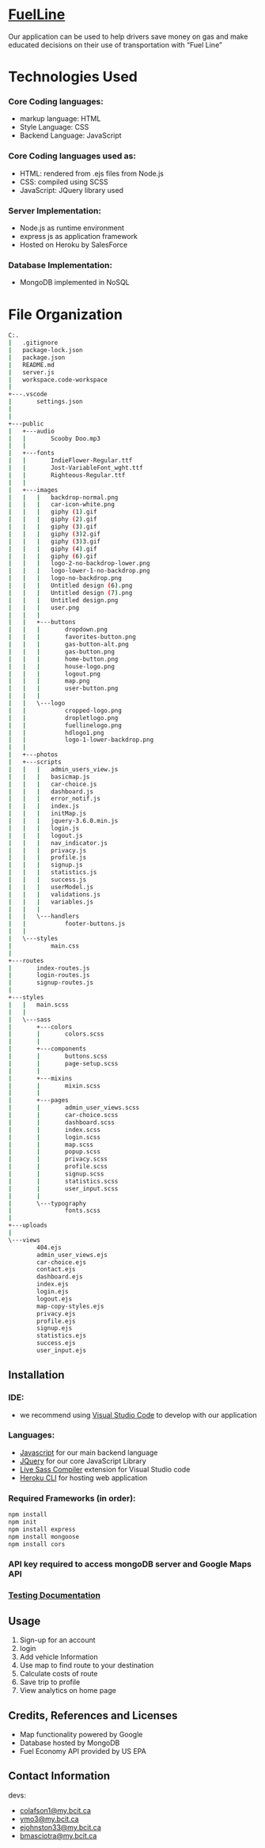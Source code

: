 # [FuelLine](https://fuel-line.herokuapp.com/)

Our application can be used to help drivers save money on gas and make educated decisions on their use of transportation with “Fuel Line”


# Technologies Used

### Core Coding languages:
- markup language: HTML
- Style Language: CSS
- Backend Language: JavaScript 

### Core Coding languages used as:
- HTML: rendered from .ejs files from Node.js
- CSS: compiled using SCSS 
- JavaScript: JQuery library used

### Server Implementation:
- Node.js as runtime environment
- express js as application framework
- Hosted on Heroku by SalesForce

### Database Implementation:
- MongoDB implemented in NoSQL


# File Organization
```bash
C:.
|   .gitignore
|   package-lock.json
|   package.json
|   README.md
|   server.js
|   workspace.code-workspace
|   
+---.vscode
|       settings.json
|       
|           
+---public
|   +---audio
|   |       Scooby Doo.mp3
|   |       
|   +---fonts
|   |       IndieFlower-Regular.ttf
|   |       Jost-VariableFont_wght.ttf
|   |       Righteous-Regular.ttf
|   |       
|   +---images
|   |   |   backdrop-normal.png
|   |   |   car-icon-white.png
|   |   |   giphy (1).gif
|   |   |   giphy (2).gif
|   |   |   giphy (3).gif
|   |   |   giphy (3)2.gif
|   |   |   giphy (3)3.gif
|   |   |   giphy (4).gif
|   |   |   giphy (6).gif
|   |   |   logo-2-no-backdrop-lower.png
|   |   |   logo-lower-1-no-backdrop.png
|   |   |   logo-no-backdrop.png
|   |   |   Untitled design (6).png
|   |   |   Untitled design (7).png
|   |   |   Untitled design.png
|   |   |   user.png
|   |   |   
|   |   +---buttons
|   |   |       dropdown.png
|   |   |       favorites-button.png
|   |   |       gas-button-alt.png
|   |   |       gas-button.png
|   |   |       home-button.png
|   |   |       house-logo.png
|   |   |       logout.png
|   |   |       map.png
|   |   |       user-button.png
|   |   |       
|   |   \---logo
|   |           cropped-logo.png
|   |           dropletlogo.png
|   |           fuellinelogo.png
|   |           hdlogo1.png
|   |           logo-1-lower-backdrop.png
|   |           
|   +---photos
|   +---scripts
|   |   |   admin_users_view.js
|   |   |   basicmap.js
|   |   |   car-choice.js
|   |   |   dashboard.js
|   |   |   error_notif.js
|   |   |   index.js
|   |   |   initMap.js
|   |   |   jquery-3.6.0.min.js
|   |   |   login.js
|   |   |   logout.js
|   |   |   nav_indicator.js
|   |   |   privacy.js
|   |   |   profile.js
|   |   |   signup.js
|   |   |   statistics.js
|   |   |   success.js
|   |   |   userModel.js
|   |   |   validations.js
|   |   |   variables.js
|   |   |   
|   |   \---handlers
|   |           footer-buttons.js
|   |           
|   \---styles
|           main.css
|           
+---routes
|       index-routes.js
|       login-routes.js
|       signup-routes.js
|       
+---styles
|   |   main.scss
|   |   
|   \---sass
|       +---colors
|       |       colors.scss
|       |       
|       +---components
|       |       buttons.scss
|       |       page-setup.scss
|       |       
|       +---mixins
|       |       mixin.scss
|       |       
|       +---pages
|       |       admin_user_views.scss
|       |       car-choice.scss
|       |       dashboard.scss
|       |       index.scss
|       |       login.scss
|       |       map.scss
|       |       popup.scss
|       |       privacy.scss
|       |       profile.scss
|       |       signup.scss
|       |       statistics.scss
|       |       user_input.scss
|       |       
|       \---typography
|               fonts.scss
|               
+---uploads
|       
\---views
        404.ejs
        admin_user_views.ejs
        car-choice.ejs
        contact.ejs
        dashboard.ejs
        index.ejs
        login.ejs
        logout.ejs
        map-copy-styles.ejs
        privacy.ejs
        profile.ejs
        signup.ejs
        statistics.ejs
        success.ejs
        user_input.ejs
```

## Installation

### IDE:
- we recommend using [Visual Studio Code](https://code.visualstudio.com/) to develop with our application
### Languages:
- [Javascript](https://www.javascript.com/) for our main backend language
- [JQuery](https://jquery.com/) for our core JavaScript Library
- [Live Sass Compiler](https://marketplace.visualstudio.com/items?itemName=ritwickdey.live-sass) extension for Visual Studio code
- [Heroku CLI](https://devcenter.heroku.com/articles/heroku-cli) for hosting web application


### Required Frameworks (in order):
```bash
npm install
npm init
npm install express
npm install mongoose
npm install cors
```

### API key required to access mongoDB server and Google Maps API

### [Testing Documentation](https://docs.google.com/spreadsheets/d/1u1xZyjaZBaWo4F4zx8hTgFSpGwj84Kp8d9aSc5NrYUw/edit?usp=sharing)
## Usage

1. Sign-up for an account
2. login
3. Add vehicle Information
4. Use map to find route to your destination
5. Calculate costs of route
6. Save trip to profile
7. View analytics on home page

## Credits, References and Licenses
- Map functionality powered by Google
- Database hosted by MongoDB
- Fuel Economy API provided by US EPA
## Contact Information
devs:
- colafson1@my.bcit.ca
- ymo3@my.bcit.ca
- ejohnston33@my.bcit.ca
- bmasciotra@my.bcit.ca

